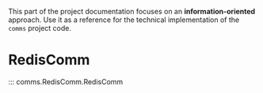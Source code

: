 This part of the project documentation focuses on
an **information-oriented** approach. Use it as a
reference for the technical implementation of the
`comms` project code.

# RedisComm
::: comms.RedisComm.RedisComm